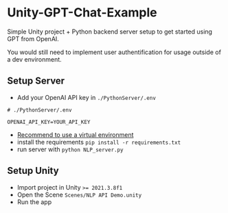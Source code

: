 # Unity-GPT-Chat-Example

Simple Unity project + Python backend server setup to get started using GPT from OpenAI.

You would still need to implement user authentification for usage outside of a dev environment.

## Setup Server

- Add your OpenAI API key in `./PythonServer/.env`

```.evn
# ./PythonServer/.env

OPENAI_API_KEY=YOUR_API_KEY
```

- [Recommend to use a virtual environment]([https://](https://docs.python.org/3/library/venv.html))
- install the requirements `pip install -r requirements.txt`
- run server with `python NLP_server.py`

## Setup Unity

- Import project in Unity `>= 2021.3.8f1`
- Open the Scene `Scenes/NLP API Demo.unity`
- Run the app